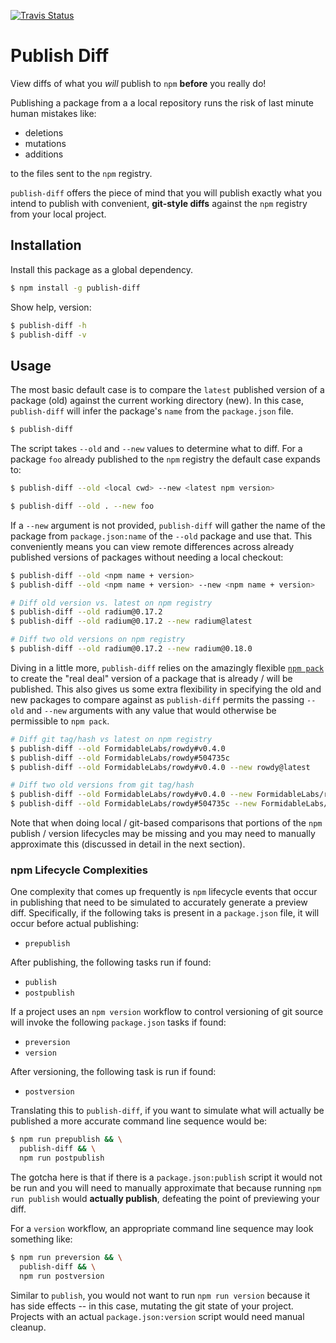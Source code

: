 [![Travis Status][trav_img]][trav_site]
<!--[![Coverage Status][cov_img]][cov_site]-->

Publish Diff
============

View diffs of what you _will_ publish to `npm` **before** you really do!

Publishing a package from a a local repository runs the risk of last minute
human mistakes like:

- deletions
- mutations
- additions

to the files sent to the `npm` registry.

`publish-diff` offers the piece of mind that you will publish exactly what you
intend to publish with convenient, **git-style diffs** against the `npm`
registry from your local project.

## Installation

Install this package as a global dependency.

```sh
$ npm install -g publish-diff
```

Show help, version:

```sh
$ publish-diff -h
$ publish-diff -v
```

## Usage

The most basic default case is to compare the `latest` published version of a
package (old) against the current working directory (new). In this case,
`publish-diff` will infer the package's `name` from the `package.json` file.

```sh
$ publish-diff
```

The script takes `--old` and `--new` values to determine what to diff. For a
package `foo` already published to the `npm` registry the default case expands
to:

```sh
$ publish-diff --old <local cwd> --new <latest npm version>

$ publish-diff --old . --new foo
```

If a `--new` argument is not provided, `publish-diff` will gather the name of
the package from `package.json:name` of the `--old` package and use that. This
conveniently means you can view remote differences across already published
versions of packages without needing a local checkout:

```sh
$ publish-diff --old <npm name + version>
$ publish-diff --old <npm name + version> --new <npm name + version>

# Diff old version vs. latest on npm registry
$ publish-diff --old radium@0.17.2
$ publish-diff --old radium@0.17.2 --new radium@latest

# Diff two old versions on npm registry
$ publish-diff --old radium@0.17.2 --new radium@0.18.0
```

Diving in a little more, `publish-diff` relies on the amazingly flexible
[`npm pack`](https://docs.npmjs.com/cli/pack) to create the "real deal" version
of a package that is already / will be published. This also gives us some extra
flexibility in specifying the old and new packages to compare against as
`publish-diff` permits the passing `--old` and `--new` arguments with any value
that would otherwise be permissible to `npm pack`.

```sh
# Diff git tag/hash vs latest on npm registry
$ publish-diff --old FormidableLabs/rowdy#v0.4.0
$ publish-diff --old FormidableLabs/rowdy#504735c
$ publish-diff --old FormidableLabs/rowdy#v0.4.0 --new rowdy@latest

# Diff two old versions from git tag/hash
$ publish-diff --old FormidableLabs/rowdy#v0.4.0 --new FormidableLabs/rowdy#v0.5.0
$ publish-diff --old FormidableLabs/rowdy#504735c --new FormidableLabs/rowdy#fe25a22
```

Note that when doing local / git-based comparisons that portions of the `npm`
publish / version lifecycles may be missing and you may need to manually
approximate this (discussed in detail in the next section).

### npm Lifecycle Complexities

One complexity that comes up frequently is `npm` lifecycle events that occur
in publishing that need to be simulated to accurately generate a preview diff.
Specifically, if the following taks is present in a `package.json` file, it
will occur before actual publishing:

- `prepublish`

After publishing, the following tasks run if found:

- `publish`
- `postpublish`

If a project uses an `npm version` workflow to control versioning of git source
will invoke the following `package.json` tasks if found:

- `preversion`
- `version`

After versioning, the following task is run if found:

- `postversion`

Translating this to `publish-diff`, if you want to simulate what will actually
be published a more accurate command line sequence would be:

```sh
$ npm run prepublish && \
  publish-diff && \
  npm run postpublish
```

The gotcha here is that if there is a `package.json:publish` script it would
not be run and you will need to manually approximate that because running
`npm run publish` would **actually publish**, defeating the point of previewing
your diff.

For a `version` workflow, an appropriate command line sequence may look
something like:

```sh
$ npm run preversion && \
  publish-diff && \
  npm run postversion
```

Similar to `publish`, you would not want to run `npm run version` because it
has side effects -- in this case, mutating the git state of your project.
Projects with an actual `package.json:version` script would need manual cleanup.

[trav_img]: https://api.travis-ci.org/FormidableLabs/publish-diff.svg
[trav_site]: https://travis-ci.org/FormidableLabs/publish-diff
[cov_img]: https://img.shields.io/coveralls/FormidableLabs/publish-diff.svg
[cov_site]: https://coveralls.io/r/FormidableLabs/publish-diff
